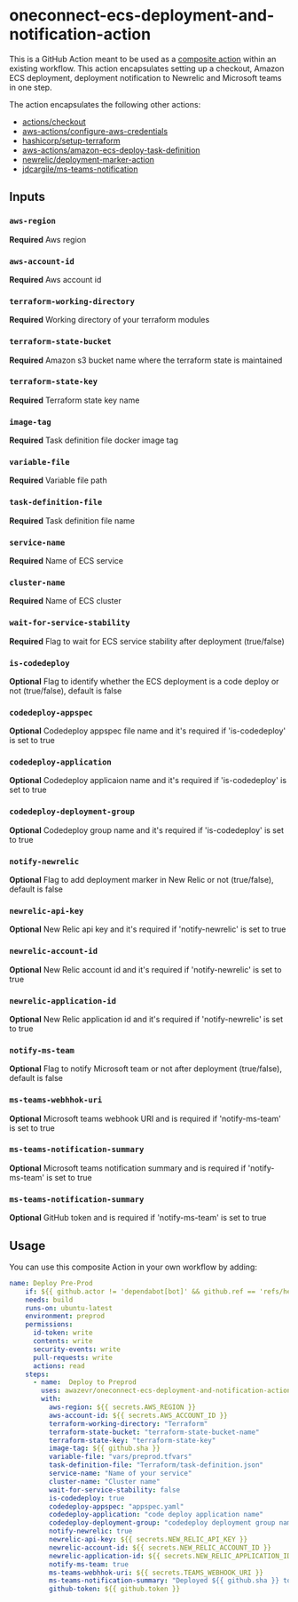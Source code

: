 # oneconnect-ecs-deployment-and-notification-action

This is a GitHub Action meant to be used as a [composite action](https://docs.github.com/en/actions/creating-actions/creating-a-composite-action) within an existing workflow. This action encapsulates setting up a checkout, Amazon ECS deployment, deployment notification to Newrelic and Microsoft teams in one step.

The action encapsulates the following other actions:

- [actions/checkout](https://github.com/actions/checkout)
- [aws-actions/configure-aws-credentials](https://github.com/aws-actions/configure-aws-credentials)
- [hashicorp/setup-terraform](https://github.com/hashicorp/setup-terraform)
- [aws-actions/amazon-ecs-deploy-task-definition](https://github.com/aws-actions/amazon-ecs-deploy-task-definition)
- [newrelic/deployment-marker-action](https://github.com/newrelic/deployment-marker-action)
- [jdcargile/ms-teams-notification](https://github.com/jdcargile/ms-teams-notification)

## Inputs

### `aws-region`

**Required** Aws region

### `aws-account-id`

**Required** Aws account id

### `terraform-working-directory`

**Required** Working directory of your terraform modules

### `terraform-state-bucket`

**Required** Amazon s3 bucket name where the terraform state is maintained

### `terraform-state-key`

**Required** Terraform state key name

### `image-tag`

**Required** Task definition file docker image tag

### `variable-file`

**Required** Variable file path

### `task-definition-file`

**Required** Task definition file name

### `service-name`

**Required** Name of ECS service

### `cluster-name`

**Required** Name of ECS cluster

### `wait-for-service-stability`

**Required** Flag to wait for ECS service stability after deployment (true/false)

### `is-codedeploy`

**Optional** Flag to identify whether the ECS deployment is a code deploy or not (true/false), default is false

### `codedeploy-appspec`

**Optional** Codedeploy appspec file name and it's required if 'is-codedeploy' is set to true

### `codedeploy-application`

**Optional** Codedeploy applicaion name and it's required if 'is-codedeploy' is set to true

### `codedeploy-deployment-group`

**Optional** Codedeploy group name and it's required if 'is-codedeploy' is set to true

### `notify-newrelic`

**Optional** Flag to add deployment marker in New Relic or not (true/false), default is false

### `newrelic-api-key`

**Optional** New Relic api key and it's required if 'notify-newrelic' is set to true

### `newrelic-account-id`

**Optional** New Relic account id and it's required if 'notify-newrelic' is set to true  

### `newrelic-application-id`

**Optional** New Relic application id and it's required if 'notify-newrelic' is set to true  

### `notify-ms-team`

**Optional** Flag to notify Microsoft team or not after deployment (true/false), default is false

### `ms-teams-webhhok-uri`

**Optional** Microsoft teams webhook URI and is required if 'notify-ms-team' is set to true

### `ms-teams-notification-summary`

**Optional** Microsoft teams notification summary and is required if 'notify-ms-team' is set to true

### `ms-teams-notification-summary`

**Optional** GitHub token and is required if 'notify-ms-team' is set to true


## Usage
You can use this composite Action in your own workflow by adding:

```yml
name: Deploy Pre-Prod
    if: ${{ github.actor != 'dependabot[bot]' && github.ref == 'refs/heads/master'}}
    needs: build
    runs-on: ubuntu-latest
    environment: preprod
    permissions:
      id-token: write
      contents: write
      security-events: write
      pull-requests: write
      actions: read
    steps:
      - name:  Deploy to Preprod
        uses: awazevr/oneconnect-ecs-deployment-and-notification-action@v1.0.0
        with:
          aws-region: ${{ secrets.AWS_REGION }}
          aws-account-id: ${{ secrets.AWS_ACCOUNT_ID }}
          terraform-working-directory: "Terraform"
          terraform-state-bucket: "terraform-state-bucket-name"
          terraform-state-key: "terraform-state-key"
          image-tag: ${{ github.sha }}
          variable-file: "vars/preprod.tfvars"
          task-definition-file: "Terraform/task-definition.json"
          service-name: "Name of your service"
          cluster-name: "Cluster name"
          wait-for-service-stability: false
          is-codedeploy: true
          codedeploy-appspec: "appspec.yaml"
          codedeploy-application: "code deploy application name"
          codedeploy-deployment-group: "codedeploy deployment group name"
          notify-newrelic: true
          newrelic-api-key: ${{ secrets.NEW_RELIC_API_KEY }}
          newrelic-account-id: ${{ secrets.NEW_RELIC_ACCOUNT_ID }}
          newrelic-application-id: ${{ secrets.NEW_RELIC_APPLICATION_ID }}
          notify-ms-team: true
          ms-teams-webhhok-uri: ${{ secrets.TEAMS_WEBHOOK_URI }}
          ms-teams-notification-summary: "Deployed ${{ github.sha }} to Pre-Prod"
          github-token: ${{ github.token }}

```

